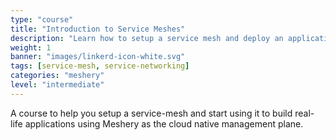 ```yaml
---
type: "course"
title: "Introduction to Service Meshes"
description: "Learn how to setup a service mesh and deploy an application using it."
weight: 1
banner: "images/linkerd-icon-white.svg"
tags: [service-mesh, service-networking]
categories: "meshery"
level: "intermediate"
---
```


A course to help you setup a service-mesh and start using it to build real-life applications using Meshery
as the cloud native management plane.
